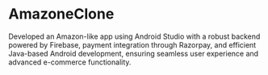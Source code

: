 # AmazoneClone

Developed an Amazon-like app using Android Studio with a robust backend powered by Firebase, payment integration through Razorpay, and efficient Java-based Android development, ensuring seamless user experience and advanced e-commerce functionality.
